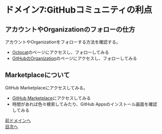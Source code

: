 # ドメイン7:GitHubコミュニティの利点

## アカウントやOrganizationのフォローの仕方

アカウントやOrganizationをフォローする方法を確認する。

- [Octocat](https://github.com/octocat)のページにアクセスし、フォローしてみる
- [GitHubのOrganization](https://github.com/github)のページにアクセスし、フォローしてみる

## Marketplaceについて

GitHub Marketplaceにアクセスしてみる。

- [GitHub Marketplace](https://github.com/marketplace)にアクセスしてみる
- 時間があれば色々検索してみたり、GitHub Appsのインストール画面を確認してみる

[前ドメインへ](../domain6/README.md)  
[目次へ](../README.md)
